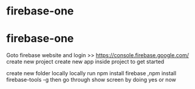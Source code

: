 # firebase-one
# firebase-one

Goto firebase website and login >> https://console.firebase.google.com/
create new project
create new app inside project to get started

create new folder locally 
locally run npm install firebase ,npm install firebase-tools -g then go through show screen by doing yes or now

